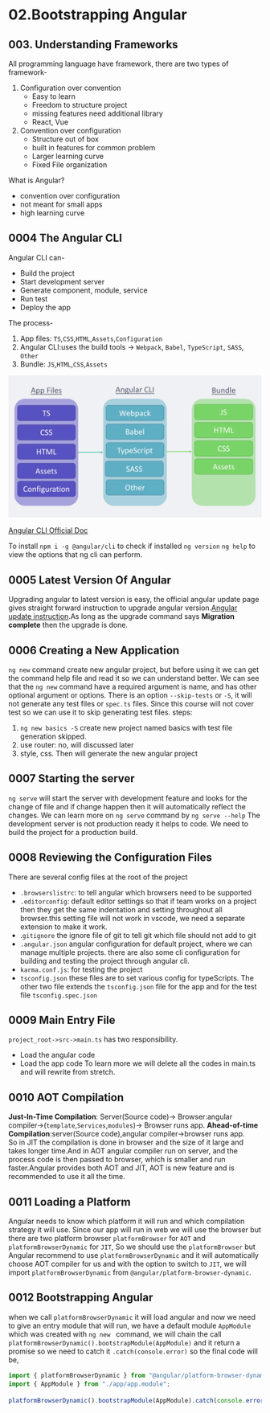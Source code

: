 # 02.Bootstrapping Angular

## 003. Understanding Frameworks

All programming language have framework, there are two types of framework-

1. Configuration over convention
   - Easy to learn
   - Freedom to structure project
   - missing features need additional library
   - React, Vue
2. Convention over configuration
   - Structure out of box
   - built in features for common problem
   - Larger learning curve
   - Fixed File organization

What is Angular?

- convention over configuration
- not meant for small apps
- high learning curve

## 0004 The Angular CLI

Angular CLI can-

- Build the project
- Start development server
- Generate component, module, service
- Run test
- Deploy the app

The process-

1. App files: `TS`,`CSS`,`HTML`,`Assets`,`Configuration`
2. Angular CLI:uses the build tools -> `Webpack`, `Babel`, `TypeScript`, `SASS`, `Other`
3. Bundle: `JS`,`HTML`,`CSS`,`Assets`

![1](images/0004%20The%20Angular%20CLI.png)

[Angular CLI Official Doc](https://angular.io/cli)

To install `npm i -g @angular/cli`
to check if installed `ng version`
`ng help` to view the options that ng cli can perform.

## 0005 Latest Version Of Angular

Upgrading angular to latest version is easy, the official angular update page gives straight forward instruction to upgrade angular version.[Angular update instruction](https://update.angular.io/).As long as the upgrade command says **Migration complete** then the upgrade is done.

## 0006 Creating a New Application

`ng new` command create new angular project, but before using it we can get the command help file and read it so we can understand better. We can see that the `ng new` command have a required argument is name, and has other optional argument or options. There is an option `--skip-tests` or `-S`, it will not generate any test files or `spec.ts` files. Since this course will not cover test so we can use it to skip generating test files.
steps:

1. `ng new basics -S` create new project named basics with test file generation skipped.
2. use router: no, will discussed later
3. style, css.
   Then will generate the new angular project

## 0007 Starting the server

`ng serve` will start the server with development feature and looks for the change of file and if change happen then it will automatically reflect the changes.
We can learn more on `ng serve` command by `ng serve --help`
The development server is not production ready it helps to code. We need to build the project for a production build.

## 0008 Reviewing the Configuration Files

There are several config files at the root of the project

- `.browserslistrc`: to tell angular which browsers need to be supported
- `.editorconfig`: default editor settings so that if team works on a project then they get the same indentation and setting throughout all browser.this setting file will not work in vscode, we need a separate extension to make it work.
- .`gitignore` the ignore file of git to tell git which file should not add to git
- `.angular.json` angular configuration for default project, where we can manage multiple projects. there are also some cli configuration for building and testing the project through angular cli.
- `karma.conf.js`: for testing the project
- `tsconfig.json` these files are to set various config for typeScripts. The other two file extends the `tsconfig.json` file for the app and for the test file `tsconfig.spec.json`

## 0009 Main Entry File

`project_root->src->main.ts` has two responsibility.

- Load the angular code
- Load the app code
  To learn more we will delete all the codes in main.ts and will rewrite from stretch.

## 0010 AOT Compilation

**Just-In-Time Compilation**: Server(Source code)-> Browser:angular compiler->(`template`,`Services`,`modules`)-> Browser runs app.
**Ahead-of-time Compilation**:server(Source code),angular compiler->browser runs app.  
So in JIT the compilation is done in browser and the size of it large and takes longer time.And in AOT angular compiler run on server, and the process code is then passed to browser, which is smaller and run faster.Angular provides both AOT and JIT, AOT is new feature and is recommended to use it all the time.

## 0011 Loading a Platform

Angular needs to know which platform it will run and which compilation strategy it will use. Since our app will run in web we will use the browser but there are two platform browser `platformBrowser` for `AOT` and `platformBrowserDynamic` for `JIT`, So we should use the `platformBrowser` but Angular recommend to use `platformBrowserDynamic` and it will automatically choose AOT compiler for us and with the option to switch to `JIT`, we will import `platformBrowserDynamic` from `@angular/platform-browser-dynamic`.

## 0012 Bootstrapping Angular

when we call `platformBrowserDynamic` it will load angular and now we need to give an entry module that will run, we have a default module `AppModule` which was created with `ng new ` command, we will chain the call `platformBrowserDynamic().bootstrapModule(AppModule)` and it return a promise so we need to catch it `.catch(console.error)`
so the final code will be,

```ts
import { platformBrowserDynamic } from "@angular/platform-browser-dynamic";
import { AppModule } from "./app/app.module";

platformBrowserDynamic().bootstrapModule(AppModule).catch(console.error);
```
